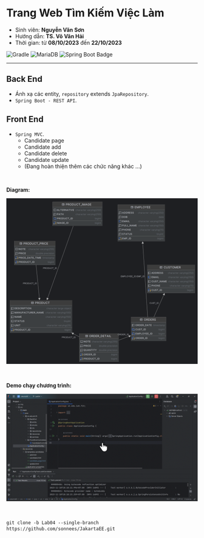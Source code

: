 # Trang Web Tìm Kiếm Việc Làm
- Sinh viên: **Nguyễn Văn Sơn**
- Hướng dẫn: **TS. Võ Văn Hải**
- Thời gian: từ **08/10/2023**  đến **22/10/2023**

![Gradle](https://img.shields.io/badge/Gradle-02303A.svg?style=for-the-badge&logo=Gradle&logoColor=black)
![MariaDB](https://img.shields.io/badge/MariaDB-003545?style=for-the-badge&logo=mariadb&logoColor=black)
![Spring Boot Badge](https://img.shields.io/badge/Spring%20Boot-6DB33F?logo=springboot&logoColor=fff&style=for-the-badge)

  <hr>

## Back End
- Ánh xạ các entity, `repository` extends `JpaRepository`. <br>
- `Spring Boot - REST API`.  <br>
## Front End
- `Spring MVC`. <br>
  -  Candidate page <br>
  -  Candidate add <br>
  -  Candidate delete <br>
  -  Candidate update <br> 
  -  (Đang hoàn thiện thêm các chức năng khác ...)  <br>
<br>

**Diagram:**

  ![ERD](/img/Diagram.png)

<br>

**Demo chạy chương trình:**
  
  ![GIF](/img/Lab04.gif)
    
<br>

```git
git clone -b Lab04 --single-branch https://github.com/sonnees/JakartaEE.git
```


